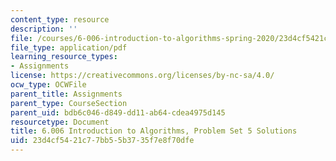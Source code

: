 ```yaml
---
content_type: resource
description: ''
file: /courses/6-006-introduction-to-algorithms-spring-2020/23d4cf5421c77bb55b3735f7e8f70dfe_MIT6_006S20_ps5_solutions.pdf
file_type: application/pdf
learning_resource_types:
- Assignments
license: https://creativecommons.org/licenses/by-nc-sa/4.0/
ocw_type: OCWFile
parent_title: Assignments
parent_type: CourseSection
parent_uid: bdb6c046-d849-dd11-ab64-cdea4975d145
resourcetype: Document
title: 6.006 Introduction to Algorithms, Problem Set 5 Solutions
uid: 23d4cf54-21c7-7bb5-5b37-35f7e8f70dfe
---
```

